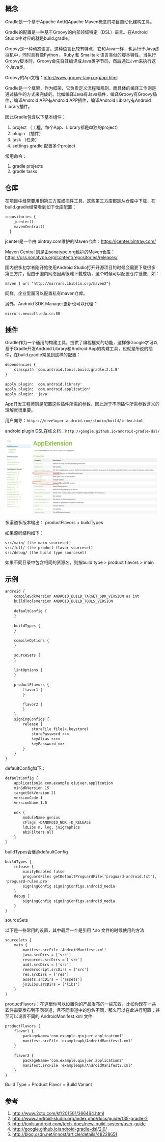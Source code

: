 ## 概念

Gradle是一个基于Apache Ant和Apache Maven概念的项目自动化建构工具。

Gradle的配置是一种基于Groovy的内部领域特定（DSL）语言。在Android Studio中对应的就是build.gradle。

Groovy是一种动态语言。这种语言比较有特点，它和Java一样，也运行于Java虚拟机中，同时具有像Python， Ruby 和 Smalltalk 语言类似的脚本特性，当执行Groovy脚本时，Groovy会先将其编译成Java类字节码，然后通过Jvm来执行这个Java类。

Groovy的Api文档：http://www.groovy-lang.org/api.html

Gradle是一个框架，作为框架，它负责定义流程和规则，而具体的编译工作则是通过插件的方式来完成的。比如编译Java有Java插件，编译Groovy有Groovy插件，编译Android APP有Android APP插件，编译Android Library有Android Library插件。

因此Gradle包含以下基本组件：

1. project （工程，每个App、Library都是单独的project）
2. plugin （插件）
3. task （任务）
4. settings.gradle 配置多个project

常用命令：

1. gradle projects 
2. gradle tasks

## 仓库

在项目中经常要用到第三方库或插件工具，这些第三方库都是从仓库中下载，在build.gradle经常看到如下仓库配置：

    repositories {
        jcenter()
        mavenCentral()
      }

jcenter是一个由 bintray.com维护的Maven仓库：https://jcenter.bintray.com/

Maven Central 则是由sonatype.org维护的Maven仓库：https://oss.sonatype.org/content/repositories/releases/

国内很多初学者刚开始使用Android Studio打开开源项目的时候会需要下载很多第三方库，但由于国内网络因素很难下载成功，这个时候可以配置仓库镜像，如：

    maven { url "http://mirrors.ibiblio.org/maven2"}
    
同样，企业里面可以配置私有maven仓库。

另外，Android SDK Manager更新也可以代理：

    mirrors.neusoft.edu.cn:80
 

## 插件

Gradle作为一个通用的构建工具，提供了编程框架的功能，这样像Google才可以基于Gradle开发Android Library和Android App的构建工具，也就是所说的插件，在build.gradle常见到这样的配置：

    dependencies {
        classpath 'com.android.tools.build:gradle:2.1.0'
    }

    apply plugin: 'com.android.library'
    apply plugin: 'com.android.application'
    apply plugin: 'java'

App开发工程师则是配置这些插件所需的参数，因此对于不同插件所需参数含义的理解就很重要。

用户向导：`https://developer.android.com/studio/build/index.html`

android plugin DSL在线文档：`http://google.github.io/android-gradle-dsl/`

![](./images/android_gradle_dsl.png)

多渠道多版本输出： productFlavors + buildTypes 

如果源码结构如下：

    src/main/ (the main sourceset)
    src/full/ (the product flavor sourceset)
    src/debug/ (the build type sourceset)

如果不同目录中包含相同的资源名，则按build type > product flavors > main

## 示例

    android {
        compileSdkVersion ANDROID_BUILD_TARGET_SDK_VERSION as int
        buildToolsVersion ANDROID_BUILD_TOOLS_VERSION
     
        defaultConfig {
        }
     
        buildTypes {
        }
     
        compileOptions {
        }
     
        sourceSets {
        }
     
        lintOptions {
        }
     
        productFlavors {
            flavor1 {
            }
     
            flavor2 {
            }
        }
        signingConfigs {
            release {
                storeFile file(×.keystore)
                storePassword ×××
                keyAlias ××××
                keyPassword ×××
            }
        }
    }
    
defaultConfig如下：

    defaultConfig {
        applicationId com.example.qiujuer.application
        minSdkVersion 15
        targetSdkVersion 21
        versionCode 1
        versionName 1.0
     
        ndk {
            moduleName genius
            cFlags -DANDROID_NDK -D_RELEASE
            ldLibs m, log, jnigraphics
            abiFilters all
        }
    }
    
buildTypes会继承defaultConfig

    buildTypes {
        release {
            minifyEnabled false
            proguardFiles getDefaultProguardFile('proguard-android.txt'), 'proguard-rules.pro'
            signingConfig signingConfigs.android_media
        }
        debug {
            signingConfig signingConfigs.android_media
        }
    }
    
sourceSets

以下是一些常用的设置，其中最后一个是引用 *.so 文件的时候使用的方法

    sourceSets {
        main {
            manifest.srcFile 'AndroidManifest.xml'
            java.srcDirs = ['src']
            resources.srcDirs = ['src']
            aidl.srcDirs = ['src']
            renderscript.srcDirs = ['src']
            res.srcDirs = ['res']
            assets.srcDirs = ['assets']
            jniLibs.srcDirs = ['libs']
        }
    }
    
productFlavors：在这里你可以设置你的产品发布的一些东西，比如你现在一共软件需要发布到不同渠道，且不同渠道中的包名不同，那么可以在此进行配置；甚至可以设置不同的 AndroidManifest.xml 文件

    productFlavors {
        flavor1 {
            packageName='com.example.qiujuer.application1'
            manifest.srcFile 'exampleapk/AndroidManifest1.xml'
        }
     
        flavor2 {
            packageName='com.example.qiujuer.application2'
            manifest.srcFile 'exampleapk/AndroidManifest2.xml'
        }
    }
    
Build Type + Product Flavor = Build Variant

## 参考

1. http://www.2cto.com/kf/201501/366464.html
2. http://www.android-studio.org/index.php/docs/guide/135-gradle-2
3. http://tools.android.com/tech-docs/new-build-system/user-guide
4. http://google.github.io/android-gradle-dsl/2.0/
5. http://blog.csdn.net/innost/article/details/48228651